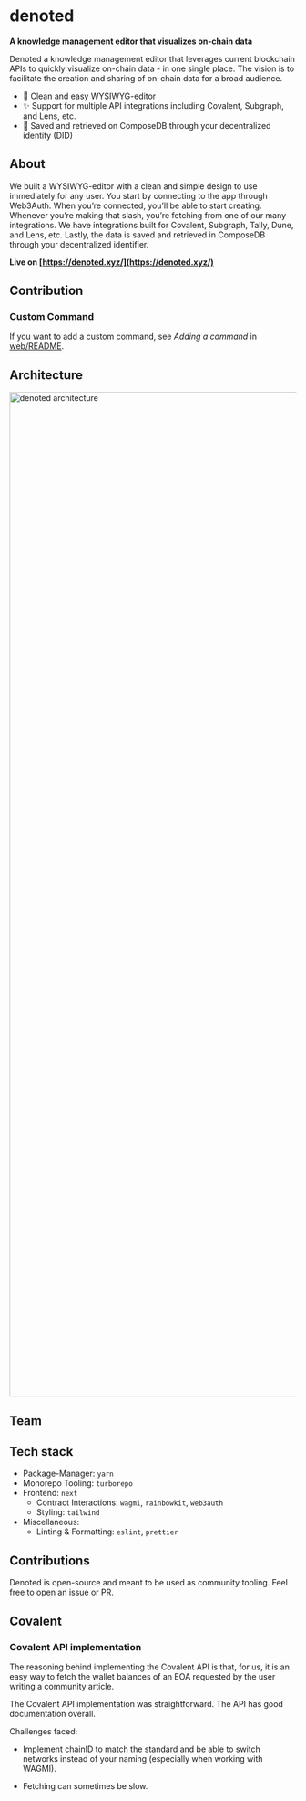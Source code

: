 # denoted

**A knowledge management editor that visualizes on-chain data**

Denoted a knowledge management editor that leverages current blockchain APIs to quickly visualize on-chain data - in one single place. The vision is to facilitate the creation and sharing of on-chain data for a broad audience.

- 🚀 Clean and easy WYSIWYG-editor
- ✨ Support for multiple API integrations including Covalent, Subgraph, and Lens, etc.
- 💾 Saved and retrieved on ComposeDB through your decentralized identity (DID)

## About

We built a WYSIWYG-editor with a clean and simple design to use immediately for any user. You start by connecting to the app through Web3Auth. When you’re connected, you’ll be able to start creating. Whenever you’re making that slash, you’re fetching from one of our many integrations. We have integrations built for Covalent, Subgraph, Tally, Dune, and Lens, etc. Lastly, the data is saved and retrieved in ComposeDB through your decentralized identifier.

**Live on [https://denoted.xyz/](https://denoted.xyz/)**

## Contribution

### Custom Command

If you want to add a custom command, see _Adding a command_ in [web/README](https://github.com/ericzakariasson/denoted/blob/main/apps/web/README.md).

## Architecture

<img width="1760" alt="denoted architecture" src="https://user-images.githubusercontent.com/25622412/222936136-07acfc97-d4ee-42a2-8677-22fe0ed90b38.png">

## Team

## Tech stack

- Package-Manager: `yarn`
- Monorepo Tooling: `turborepo`
- Frontend: `next`
  - Contract Interactions: `wagmi`, `rainbowkit`, `web3auth`
  - Styling: `tailwind`
- Miscellaneous:
  - Linting & Formatting: `eslint`, `prettier`

## Contributions

Denoted is open-source and meant to be used as community tooling. Feel free to open an issue or PR.

## Covalent

### Covalent API implementation

The reasoning behind implementing the Covalent API is that, for us, it is an easy way to fetch the wallet balances of an EOA requested by the user writing a community article.

The Covalent API implementation was straightforward. The API has good documentation overall.

Challenges faced:

- Implement chainID to match the standard and be able to switch networks instead of your naming (especially when working with WAGMI).

- Fetching can sometimes be slow.

